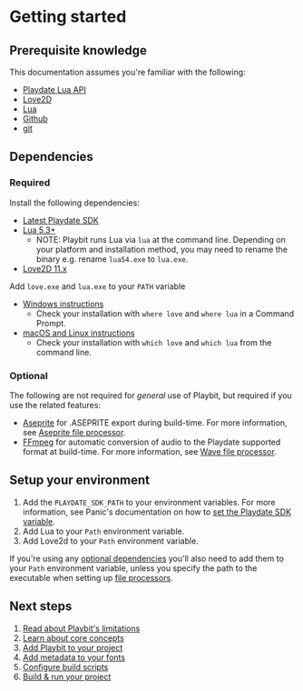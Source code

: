 # Getting started

## Prerequisite knowledge
This documentation assumes you're familiar with the following:

* [Playdate Lua API](https://sdk.play.date/Inside%20Playdate.html)
* [Love2D](https://love2d.org/)
* [Lua](https://lua.org)
* [Github](https://docs.github.com/)
* [git](https://git-scm.com/)

## Dependencies
### Required
Install the following dependencies:
* [Latest Playdate SDK](https://play.date/dev/)
* [Lua 5.3+](http://luabinaries.sourceforge.net/)
  * NOTE: Playbit runs Lua via `lua` at the command line. Depending on your platform and installation method, you may need to rename the binary e.g. rename `lua54.exe` to `lua.exe`.
* [Love2D 11.x](https://love2d.org/)

Add `love.exe` and `lua.exe` to your `PATH` variable
* [Windows instructions](https://www.howtogeek.com/787217/how-to-edit-environment-variables-on-windows-10-or-11/)
  * Check your installation with `where love` and `where lua` in a Command Prompt.
* [macOS and Linux instructions](https://www.howtogeek.com/658904/how-to-add-a-directory-to-your-path-in-linux/#how-to-permanently-add-something-to-path)
  * Check your installation with `which love` and `which lua` from the command line.

### Optional
The following are not required for _general_ use of Playbit, but required if you use the related features:
* [Aseprite](https://www.aseprite.org/) for .ASEPRITE export during build-time. For more information, see [Aseprite file processor](file-processors.md#aseprite).
* [FFmpeg](https://ffmpeg.org/) for automatic conversion of audio to the Playdate supported format at build-time. For more information, see [Wave file processor](file-processors.md#wave).

## Setup your environment
1. Add the `PLAYDATE_SDK_PATH` to your environment variables. For more information, see Panic's documentation on how to [set the Playdate SDK variable](https://sdk.play.date/Inside%20Playdate.html#_set_playdate_sdk_path_environment_variable).
2. Add Lua to your `Path` environment variable.
3. Add Love2d to your `Path` environment variable.

If you're using any [optional dependencies](#optional) you'll also need to add them to your `Path` environment variable, unless you specify the path to the executable when setting up [file processors](file-processors.md).

## Next steps
1. [Read about Playbit's limitations](limitations.md)
2. [Learn about core concepts](core-concepts.md)
3. [Add Playbit to your project](add-playbit.md)
4. [Add metadata to your fonts](modify-fonts.md)
5. [Configure build scripts](build-scripts.md)
6. [Build & run your project](build-and-run.md)